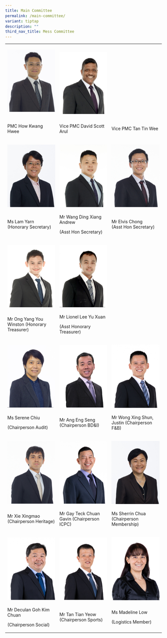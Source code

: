```yaml
---
title: Main Committee
permalink: /main-committee/
variant: tiptap
description: ""
third_nav_title: Mess Committee
---
```

<table style="minWidth: 75px">
<colgroup>
<col>
<col>
<col>
</colgroup>
<tbody>
<tr>
<th rowspan="1" colspan="1">
<p></p>
<div class="isomer-image-wrapper">
<img style="width: 100%" height="auto" width="100%" alt="PMC How Kwang Hwee" src="/images/Committee/PMC_How_Kwang_Hwee_head.jpg">
</div>
<p></p>
</th>
<th rowspan="1" colspan="1">
<p></p>
<div class="isomer-image-wrapper">
<img style="width: 100%" height="auto" width="100%" alt="Vice PMC David Scott Arul" src="/images/Committee/Vice_PMC_David_Scott_Arul_head.jpg">
</div>
</th>
<th rowspan="1" colspan="1">
<p></p>
</th>
</tr>
<tr>
<td rowspan="1" colspan="1">
<p>PMC How Kwang Hwee</p>
</td>
<td rowspan="1" colspan="1">
<p>Vice PMC David Scott Arul</p>
</td>
<td rowspan="1" colspan="1">
<p>Vice PMC Tan Tin Wee</p>
</td>
</tr>
<tr>
<td rowspan="1" colspan="1">
<p></p>
<div class="isomer-image-wrapper">
<img style="width: 100%" height="auto" width="100%" alt="Ms Lam Yarn  (Honorary Secretary)" src="/images/Committee/Ms_Lam_Yarn__Honorary_Secretary__head.jpg">
</div>
</td>
<td rowspan="1" colspan="1">
<p></p>
<div class="isomer-image-wrapper">
<img style="width: 100%" height="auto" width="100%" alt="Mr Wang Ding Xiang Andrew   (Asst Hon Secretary)" src="/images/Committee/Mr_Wang_Ding_Xiang_Andrew__Asst_Hon_Secretary__head.jpg">
</div>
</td>
<td rowspan="1" colspan="1">
<p></p>
<div class="isomer-image-wrapper">
<img style="width: 100%" height="auto" width="100%" alt="Mr Elvis Chong  (Asst Hon Secretary)" src="/images/Committee/Mr_Elvis_Chong__Asst_Hon_Secretary__head.jpg">
</div>
</td>
</tr>
<tr>
<td rowspan="1" colspan="1">
<p>Ms Lam Yarn
<br>(Honorary Secretary)</p>
</td>
<td rowspan="1" colspan="1">
<p>Mr Wang Ding Xiang Andrew</p>
<p>(Asst Hon Secretary)</p>
</td>
<td rowspan="1" colspan="1">
<p>Mr Elvis Chong
<br>(Asst Hon Secretary)</p>
</td>
</tr>
<tr>
<td rowspan="1" colspan="1">
<p></p>
<div class="isomer-image-wrapper">
<img style="width: 100%" height="auto" width="100%" alt="Mr Ong Yang You Winston (Honorary Treasurer)" src="/images/Committee/Mr_Ong_Yang_You_Winston__Honorary_Treasurer__head.jpg">
</div>
</td>
<td rowspan="1" colspan="1">
<p></p>
<div class="isomer-image-wrapper">
<img style="width: 100%" height="auto" width="100%" alt="Mr Lionel Lee Yu Xuan   (Asst Honorary Treasurer)" src="/images/Committee/Mr_Lionel_Lee_Yu_Xuan__Asst_Honorary_Treasurer__head.jpg">
</div>
</td>
<td rowspan="1" colspan="1">
<p></p>
</td>
</tr>
<tr>
<td rowspan="1" colspan="1">
<p>Mr Ong Yang You Winston (Honorary Treasurer)</p>
</td>
<td rowspan="1" colspan="1">
<p>Mr Lionel Lee Yu Xuan</p>
<p>(Asst Honorary Treasurer)</p>
</td>
<td rowspan="1" colspan="1">
<p></p>
</td>
</tr>
<tr>
<td rowspan="1" colspan="1">
<p></p>
<div class="isomer-image-wrapper">
<img style="width: 100%" height="auto" width="100%" alt="Ms Serene Chiu   (Chairperson Audit)" src="/images/Committee/Ms_Serene_Chiu__Chairperson_Audit__head.jpg">
</div>
</td>
<td rowspan="1" colspan="1">
<p></p>
<div class="isomer-image-wrapper">
<img style="width: 100%" height="auto" width="100%" alt="Mr Ang Eng Seng (Chairperson BD&amp;I)" src="/images/Committee/Mr_Ang_Eng_Seng__Chairperson_BD_I__head.jpg">
</div>
</td>
<td rowspan="1" colspan="1">
<p></p>
<div class="isomer-image-wrapper">
<img style="width: 100%" height="auto" width="100%" alt="Mr Wong Xing Shun, Justin (Chairperson F&amp;B)" src="/images/Committee/Mr_Wong_Xing_Shun__Justin__Chairperson_F_B__head.jpg">
</div>
</td>
</tr>
<tr>
<td rowspan="1" colspan="1">
<p>Ms Serene Chiu</p>
<p>(Chairperson Audit)</p>
</td>
<td rowspan="1" colspan="1">
<p>Mr Ang Eng Seng (Chairperson BD&amp;I)</p>
</td>
<td rowspan="1" colspan="1">
<p>Mr Wong Xing Shun, Justin (Chairperson F&amp;B)</p>
</td>
</tr>
<tr>
<td rowspan="1" colspan="1">
<p></p>
<div class="isomer-image-wrapper">
<img style="width: 100%" height="auto" width="100%" alt="Mr Xie Xingmao (Chairperson Heritage)" src="/images/Committee/Mr_Xie_Xingmao__Chairperson_Heritage__head.jpg">
</div>
</td>
<td rowspan="1" colspan="1">
<p></p>
<div class="isomer-image-wrapper">
<img style="width: 100%" height="auto" width="100%" alt="Mr Gay Teck Chuan Gavin (Chairperson ICPC)" src="/images/Committee/Mr_Gay_Teck_Chuan_Gavin__Chairperson_ICPC__head.jpg">
</div>
</td>
<td rowspan="1" colspan="1">
<p></p>
<div class="isomer-image-wrapper">
<img style="width: 100%" height="auto" width="100%" alt="Ms Sherrin Chua (Chairperson Membership)" src="/images/Committee/Ms_Sherrin_Chua__Chairperson_Membership__head.jpg">
</div>
</td>
</tr>
<tr>
<td rowspan="1" colspan="1">
<p>Mr Xie Xingmao (Chairperson Heritage)</p>
</td>
<td rowspan="1" colspan="1">
<p>Mr Gay Teck Chuan Gavin (Chairperson ICPC)</p>
</td>
<td rowspan="1" colspan="1">
<p>Ms Sherrin Chua (Chairperson Membership)</p>
</td>
</tr>
<tr>
<td rowspan="1" colspan="1">
<p></p>
<div class="isomer-image-wrapper">
<img style="width: 100%" height="auto" width="100%" alt="Mr Deculan Goh Kim Chuan  (Chairperson Social)" src="/images/Committee/Mr_Deculan_Goh_Kim_Chuan_Chairperson_Social__head.jpg">
</div>
</td>
<td rowspan="1" colspan="1">
<p></p>
<div class="isomer-image-wrapper">
<img style="width: 100%" height="auto" width="100%" alt="Mr Tan Tian Yeow (Chairperson Sports)" src="/images/Committee/Mr_Tan_Tian_Yeow__Chairperson_Sports__head.jpg">
</div>
</td>
<td rowspan="1" colspan="1">
<p></p>
<div class="isomer-image-wrapper">
<img style="width: 100%" height="auto" width="100%" alt="Ms Madeline Low   (Logistics Member)" src="/images/Committee/Ms_Madeline_Low__Logistics_Member__head.jpg">
</div>
</td>
</tr>
<tr>
<td rowspan="1" colspan="1">
<p>Mr Deculan Goh Kim Chuan</p>
<p>(Chairperson Social)</p>
</td>
<td rowspan="1" colspan="1">
<p>Mr Tan Tian Yeow (Chairperson Sports)</p>
</td>
<td rowspan="1" colspan="1">
<p>Ms Madeline Low</p>
<p>(Logistics Member)</p>
</td>
</tr>
</tbody>
</table>
<p></p>